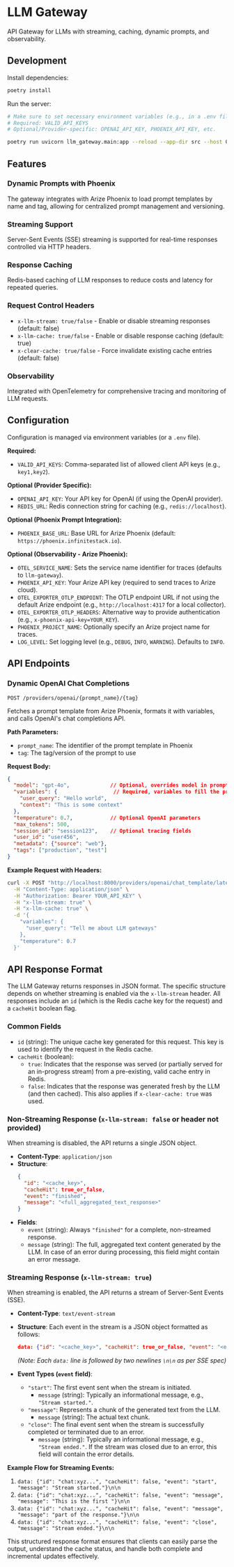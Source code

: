 # LLM Gateway

API Gateway for LLMs with streaming, caching, dynamic prompts, and observability.

## Development

Install dependencies:
```bash
poetry install
```

Run the server:
```bash
# Make sure to set necessary environment variables (e.g., in a .env file)
# Required: VALID_API_KEYS
# Optional/Provider-specific: OPENAI_API_KEY, PHOENIX_API_KEY, etc.

poetry run uvicorn llm_gateway.main:app --reload --app-dir src --host 0.0.0.0 --port 8000
```

## Features

### Dynamic Prompts with Phoenix
The gateway integrates with Arize Phoenix to load prompt templates by name and tag, allowing for centralized prompt management and versioning.

### Streaming Support
Server-Sent Events (SSE) streaming is supported for real-time responses controlled via HTTP headers.

### Response Caching
Redis-based caching of LLM responses to reduce costs and latency for repeated queries.

### Request Control Headers
- `x-llm-stream: true/false` - Enable or disable streaming responses (default: false)
- `x-llm-cache: true/false` - Enable or disable response caching (default: true)
- `x-clear-cache: true/false` - Force invalidate existing cache entries (default: false)

### Observability
Integrated with OpenTelemetry for comprehensive tracing and monitoring of LLM requests.

## Configuration

Configuration is managed via environment variables (or a `.env` file).

**Required:**
  - `VALID_API_KEYS`: Comma-separated list of allowed client API keys (e.g., `key1,key2`).

**Optional (Provider Specific):**
  - `OPENAI_API_KEY`: Your API key for OpenAI (if using the OpenAI provider).
  - `REDIS_URL`: Redis connection string for caching (e.g., `redis://localhost`).

**Optional (Phoenix Prompt Integration):**
  - `PHOENIX_BASE_URL`: Base URL for Arize Phoenix (default: `https://phoenix.infinitestack.io`).

**Optional (Observability - Arize Phoenix):**
  - `OTEL_SERVICE_NAME`: Sets the service name identifier for traces (defaults to `llm-gateway`).
  - `PHOENIX_API_KEY`: Your Arize API key (required to send traces to Arize cloud).
  - `OTEL_EXPORTER_OTLP_ENDPOINT`: The OTLP endpoint URL if not using the default Arize endpoint (e.g., `http://localhost:4317` for a local collector).
  - `OTEL_EXPORTER_OTLP_HEADERS`: Alternative way to provide authentication (e.g., `x-phoenix-api-key=YOUR_KEY`).
  - `PHOENIX_PROJECT_NAME`: Optionally specify an Arize project name for traces.
  - `LOG_LEVEL`: Set logging level (e.g., `DEBUG`, `INFO`, `WARNING`). Defaults to `INFO`.

## API Endpoints

### Dynamic OpenAI Chat Completions
```
POST /providers/openai/{prompt_name}/{tag}
```

Fetches a prompt template from Arize Phoenix, formats it with variables, and calls OpenAI's chat completions API.

**Path Parameters:**
- `prompt_name`: The identifier of the prompt template in Phoenix
- `tag`: The tag/version of the prompt to use

**Request Body:**
```json
{
  "model": "gpt-4o",             // Optional, overrides model in prompt template
  "variables": {                  // Required, variables to fill the prompt template
    "user_query": "Hello world",
    "context": "This is some context"
  },
  "temperature": 0.7,            // Optional OpenAI parameters
  "max_tokens": 500,
  "session_id": "session123",    // Optional tracing fields
  "user_id": "user456",
  "metadata": {"source": "web"},
  "tags": ["production", "test"]
}
```

**Example Request with Headers:**
```bash
curl -X POST "http://localhost:8000/providers/openai/chat_template/latest" \
  -H "Content-Type: application/json" \
  -H "Authorization: Bearer YOUR_API_KEY" \
  -H "x-llm-stream: true" \
  -H "x-llm-cache: true" \
  -d '{
    "variables": {
      "user_query": "Tell me about LLM gateways"
    },
    "temperature": 0.7
  }' 
```

## API Response Format

The LLM Gateway returns responses in JSON format. The specific structure depends on whether streaming is enabled via the `x-llm-stream` header. All responses include an `id` (which is the Redis cache key for the request) and a `cacheHit` boolean flag.

### Common Fields

-   `id` (string): The unique cache key generated for this request. This key is used to identify the request in the Redis cache.
-   `cacheHit` (boolean):
    -   `true`: Indicates that the response was served (or partially served for an in-progress stream) from a pre-existing, valid cache entry in Redis.
    -   `false`: Indicates that the response was generated fresh by the LLM (and then cached). This also applies if `x-clear-cache: true` was used.

### Non-Streaming Response (`x-llm-stream: false` or header not provided)

When streaming is disabled, the API returns a single JSON object.

-   **Content-Type**: `application/json`
-   **Structure**:
    ```json
    {
      "id": "<cache_key>",
      "cacheHit": true_or_false,
      "event": "finished",
      "message": "<full_aggregated_text_response>"
    }
    ```
-   **Fields**:
    -   `event` (string): Always `"finished"` for a complete, non-streamed response.
    -   `message` (string): The full, aggregated text content generated by the LLM. In case of an error during processing, this field might contain an error message.

### Streaming Response (`x-llm-stream: true`)

When streaming is enabled, the API returns a stream of Server-Sent Events (SSE).

-   **Content-Type**: `text/event-stream`
-   **Structure**: Each event in the stream is a JSON object formatted as follows:
    ```json
    data: {"id": "<cache_key>", "cacheHit": true_or_false, "event": "<event_type>", "message": "<content_or_info>"}

    ```
    *(Note: Each `data:` line is followed by two newlines `\n\n` as per SSE spec)*

-   **Event Types (`event` field)**:
    -   `"start"`: The first event sent when the stream is initiated.
        -   `message` (string): Typically an informational message, e.g., `"Stream started."`.
    -   `"message"`: Represents a chunk of the generated text from the LLM.
        -   `message` (string): The actual text chunk.
    -   `"close"`: The final event sent when the stream is successfully completed or terminated due to an error.
        -   `message` (string): Typically an informational message, e.g., `"Stream ended."`. If the stream was closed due to an error, this field will contain the error details.

**Example Flow for Streaming Events:**

1.  `data: {"id": "chat:xyz...", "cacheHit": false, "event": "start", "message": "Stream started."}\n\n`
2.  `data: {"id": "chat:xyz...", "cacheHit": false, "event": "message", "message": "This is the first "}\n\n`
3.  `data: {"id": "chat:xyz...", "cacheHit": false, "event": "message", "message": "part of the response."}\n\n`
4.  `data: {"id": "chat:xyz...", "cacheHit": false, "event": "close", "message": "Stream ended."}\n\n`

This structured response format ensures that clients can easily parse the output, understand the cache status, and handle both complete and incremental updates effectively.